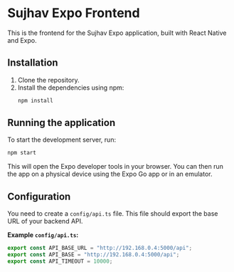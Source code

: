 # Sujhav Expo Frontend

This is the frontend for the Sujhav Expo application, built with React Native and Expo.

## Installation

1.  Clone the repository.
2.  Install the dependencies using npm:
    ```bash
    npm install
    ```

## Running the application

To start the development server, run:

```bash
npm start
```

This will open the Expo developer tools in your browser. You can then run the app on a physical device using the Expo Go app or in an emulator.

## Configuration

You need to create a `config/api.ts` file. This file should export the base URL of your backend API.

**Example `config/api.ts`:**

```typescript
export const API_BASE_URL = "http://192.168.0.4:5000/api";
export const API_BASE = "http://192.168.0.4:5000/api";
export const API_TIMEOUT = 10000; 
```
